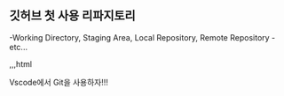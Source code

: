 ## 깃허브 첫 사용 리파지토리

-Working Directory, Staging Area, Local Repository, Remote Repository
-etc...

,,,html
<!DOCTYPE html>
<html lang="en">
<head>
    <meta charset="UTF-8">
    <meta http-equiv="X-UA-Compatible" content="IE=edge">
    <meta name="viewport" content="width=device-width, initial-scale=1.0">
    <title>이건 새로운 기능!!</title>
</head>
<body>
    <p>Vscode에서 Git을 사용하자!!!</p>
</body>
</html>
